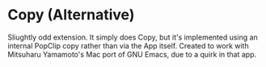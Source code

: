 Copy (Alternative)
==
Sliughtly odd extension. It simply does Copy, but it's implemented using an internal PopClip copy rather than via the App itself. Created to work with Mitsuharu Yamamoto's Mac port of GNU Emacs, due to a quirk in that app.